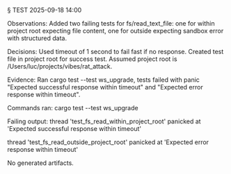 § TEST 2025-09-18 14:00

Observations: Added two failing tests for fs/read_text_file: one for within project root expecting file content, one for outside expecting sandbox error with structured data.

Decisions: Used timeout of 1 second to fail fast if no response. Created test file in project root for success test. Assumed project root is /Users/luc/projects/vibes/rat_attack.

Evidence: Ran cargo test --test ws_upgrade, tests failed with panic "Expected successful response within timeout" and "Expected error response within timeout".

Commands ran: cargo test --test ws_upgrade

Failing output: thread 'test_fs_read_within_project_root' panicked at 'Expected successful response within timeout'

thread 'test_fs_read_outside_project_root' panicked at 'Expected error response within timeout'

No generated artifacts.